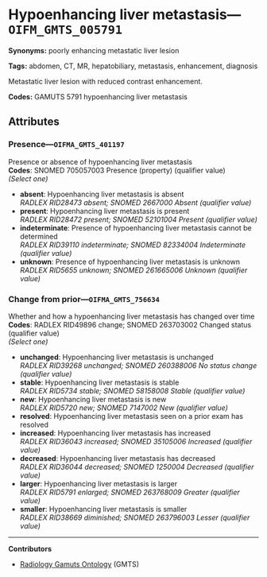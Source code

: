 # Hypoenhancing liver metastasis—`OIFM_GMTS_005791`

**Synonyms:** poorly enhancing metastatic liver lesion

**Tags:** abdomen, CT, MR, hepatobiliary, metastasis, enhancement, diagnosis

Metastatic liver lesion with reduced contrast enhancement.

**Codes:** GAMUTS 5791 hypoenhancing liver metastasis

## Attributes

### Presence—`OIFMA_GMTS_401197`

Presence or absence of hypoenhancing liver metastasis  
**Codes**: SNOMED 705057003 Presence (property) (qualifier value)  
*(Select one)*

- **absent**: Hypoenhancing liver metastasis is absent  
_RADLEX RID28473 absent; SNOMED 2667000 Absent (qualifier value)_
- **present**: Hypoenhancing liver metastasis is present  
_RADLEX RID28472 present; SNOMED 52101004 Present (qualifier value)_
- **indeterminate**: Presence of hypoenhancing liver metastasis cannot be determined  
_RADLEX RID39110 indeterminate; SNOMED 82334004 Indeterminate (qualifier value)_
- **unknown**: Presence of hypoenhancing liver metastasis is unknown  
_RADLEX RID5655 unknown; SNOMED 261665006 Unknown (qualifier value)_

### Change from prior—`OIFMA_GMTS_756634`

Whether and how a hypoenhancing liver metastasis has changed over time  
**Codes**: RADLEX RID49896 change; SNOMED 263703002 Changed status (qualifier value)  
*(Select one)*

- **unchanged**: Hypoenhancing liver metastasis is unchanged  
_RADLEX RID39268 unchanged; SNOMED 260388006 No status change (qualifier value)_
- **stable**: Hypoenhancing liver metastasis is stable  
_RADLEX RID5734 stable; SNOMED 58158008 Stable (qualifier value)_
- **new**: Hypoenhancing liver metastasis is new  
_RADLEX RID5720 new; SNOMED 7147002 New (qualifier value)_
- **resolved**: Hypoenhancing liver metastasis seen on a prior exam has resolved  
- **increased**: Hypoenhancing liver metastasis has increased  
_RADLEX RID36043 increased; SNOMED 35105006 Increased (qualifier value)_
- **decreased**: Hypoenhancing liver metastasis has decreased  
_RADLEX RID36044 decreased; SNOMED 1250004 Decreased (qualifier value)_
- **larger**: Hypoenhancing liver metastasis is larger  
_RADLEX RID5791 enlarged; SNOMED 263768009 Greater (qualifier value)_
- **smaller**: Hypoenhancing liver metastasis is smaller  
_RADLEX RID38669 diminished; SNOMED 263796003 Lesser (qualifier value)_

---

**Contributors**

- [Radiology Gamuts Ontology](https://gamuts.net/) (GMTS)